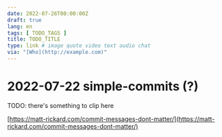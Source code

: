 ```yaml
---
date: 2022-07-26T00:00:00Z
draft: true
lang: en
tags: [ TODO_TAGS ]
title: TODO_TITLE
type: link # image quote video text audio chat
via: "[Who](http://example.com)"
---
```



# 2022-07-22 simple-commits (?)


TODO: there's something to clip here

[https://matt-rickard.com/commit-messages-dont-matter/](https://matt-rickard.com/commit-messages-dont-matter/)

